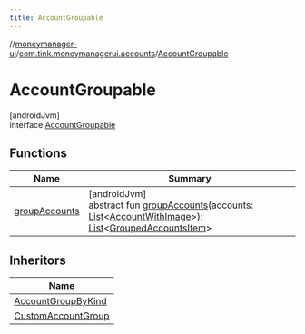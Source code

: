 ```yaml
---
title: AccountGroupable
---
```

//[moneymanager-ui](../../../index.html)/[com.tink.moneymanagerui.accounts](../index.html)/[AccountGroupable](index.html)



# AccountGroupable



[androidJvm]\
interface [AccountGroupable](index.html)



## Functions


| Name | Summary |
|---|---|
| [groupAccounts](group-accounts.html) | [androidJvm]<br>abstract fun [groupAccounts](group-accounts.html)(accounts: [List](https://kotlinlang.org/api/latest/jvm/stdlib/kotlin.collections/-list/index.html)&lt;[AccountWithImage](../-account-with-image/index.html)&gt;): [List](https://kotlinlang.org/api/latest/jvm/stdlib/kotlin.collections/-list/index.html)&lt;[GroupedAccountsItem](../../com.tink.moneymanagerui.accounts.list/-grouped-accounts-item/index.html)&gt; |


## Inheritors


| Name |
|---|
| [AccountGroupByKind](../-account-group-by-kind/index.html) |
| [CustomAccountGroup](../-custom-account-group/index.html) |

